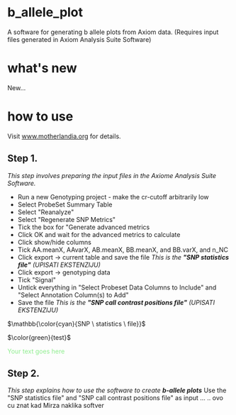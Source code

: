 # b_allele_plot
A software for generating b allele plots from Axiom data.
(Requires input files generated in Axiom Analysis Suite Software) 

# what's new
New...

# how to use
Visit www.motherlandia.org for details.

## Step 1. 
_This step involves preparing the input files in the Axiome Analysis Suite  Software._

* Run a new Genotyping project - make the cr-cutoff arbitrarily low
* Select ProbeSet Summary Table
* Select "Reanalyze"
* Select "Regenerate SNP Metrics"
* Tick the box for "Generate advanced metrics
* Click OK and wait for the advanced metrics to calculate
* Click show/hide columns
* Tick AA.meanX, AAvarX, AB.meanX, BB.meanX, and BB.varX, and n_NC
* Click export -> current table and save the file
_This is the **"SNP statistics file"** (UPISATI EKSTENZIJU)_
* Click export -> genotyping data
* Tick "Signal"
* Untick everything in "Select Probeset Data Columns to Include" and "Select Annotation Column(s) to Add" 
* Save the file
_This is the **"SNP call contrast positions file"**  (UPISATI EKSTENZIJU)_

$\mathbb{\color{cyan}{SNP \ statistics \ file}}$

$\color{green}{test}$

<span style="color: lightgreen;">Your text goes here</span>

## Step 2. 
_This step explains how to use the software to create **b-allele plots**_
Use the "SNP statistics file" and "SNP call contrast positions file" as input ... 
.. ovo cu znat kad Mirza naklika softver


